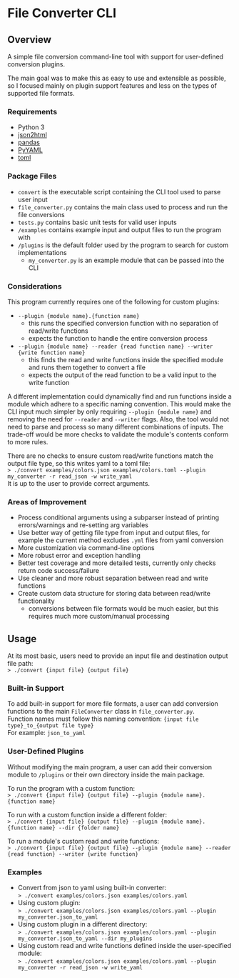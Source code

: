 # File Converter CLI

## Overview
A simple file conversion command-line tool with support for user-defined conversion plugins.

The main goal was to make this as easy to use and extensible as possible, so I focused mainly on plugin support features and less on the types of supported file formats.

### Requirements
- Python 3
- [json2html](https://pypi.org/project/json2html/)
- [pandas](https://pandas.pydata.org/)
- [PyYAML](https://pypi.org/project/PyYAML/)
- [toml](https://pypi.org/project/toml/)

### Package Files
- `convert` is the executable script containing the CLI tool used to parse user input
- `file_converter.py` contains the main class used to process and run the file conversions
- `tests.py` contains basic unit tests for valid user inputs
- `/examples` contains example input and output files to run the program with
- `/plugins` is the default folder used by the program to search for custom implementations
    - `my_converter.py` is an example module that can be passed into the CLI

### Considerations

This program currently requires one of the following for custom plugins:
- `--plugin {module name}.{function name}`
    - this runs the specified conversion function with no separation of read/write functions
    - expects the function to handle the entire conversion process
- `--plugin {module name} --reader {read function name} --writer {write function name}`
    - this finds the read and write functions inside the specified module and runs them together to convert a file
    - expects the output of the read function to be a valid input to the write function

A different implementation could dynamically find and run functions inside a module which adhere to a specific naming convention. This would make the CLI input much simpler by only requiring `--plugin {module name}` and removing the need for `--reader` and `--writer` flags. Also, the tool would not need to parse and process so many different combinations of inputs. The trade-off would be more checks to validate the module's contents conform to more rules.

There are no checks to ensure custom read/write functions match the output file type, so this writes yaml to a toml file:\
`> ./convert examples/colors.json examples/colors.toml --plugin my_converter -r read_json -w write_yaml`\
It is up to the user to provide correct arguments.

### Areas of Improvement
- Process conditional arguments using a subparser instead of printing errors/warnings and re-setting arg variables
- Use better way of getting file type from input and output files, for example the current method excludes `.yml` files from yaml conversion
- More customization via command-line options
- More robust error and exception handling
- Better test coverage and more detailed tests, currently only checks return code success/failure
- Use cleaner and more robust separation between read and write functions
- Create custom data structure for storing data between read/write functionality
    - conversions between file formats would be much easier, but this requires much more custom/manual processing

## Usage

At its most basic, users need to provide an input file and destination output file path:\
`> ./convert {input file} {output file}`

### Built-in Support
To add built-in support for more file formats, a user can add conversion functions to the main `FileConverter` class in `file_converter.py`.\
Function names must follow this naming convention: `{input file type}_to_{output file type}`\
For example: `json_to_yaml`

### User-Defined Plugins
Without modifying the main program, a user can add their conversion module to `/plugins` or their own directory inside the main package.

To run the program with a custom function:\
`> ./convert {input file} {output file} --plugin {module name}.{function name}`

To run with a custom function inside a different folder:\
`> ./convert {input file} {output file} --plugin {module name}.{function name} --dir {folder name}`

To run a module's custom read and write functions:\
`> ./convert {input file} {output file} --plugin {module name} --reader {read function} --writer {write function}`


### Examples
- Convert from json to yaml using built-in converter:\
`> ./convert examples/colors.json examples/colors.yaml`
- Using custom plugin:\
`> ./convert examples/colors.json examples/colors.yaml --plugin my_converter.json_to_yaml`
- Using custom plugin in a different directory:\
`> ./convert examples/colors.json examples/colors.yaml --plugin my_converter.json_to_yaml --dir my_plugins`
- Using custom read and write functions defined inside the user-specified module:\
`> ./convert examples/colors.json examples/colors.yaml --plugin my_converter -r read_json -w write_yaml`